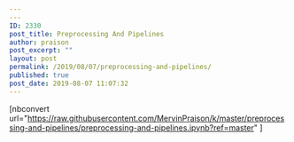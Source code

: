 ```yaml
---
---
ID: 2330
post_title: Preprocessing And Pipelines
author: praison
post_excerpt: ""
layout: post
permalink: /2019/08/07/preprocessing-and-pipelines/
published: true
post_date: 2019-08-07 11:07:32
---
```

[nbconvert url="https://raw.githubusercontent.com/MervinPraison/k/master/preprocessing-and-pipelines/preprocessing-and-pipelines.ipynb?ref=master" ]